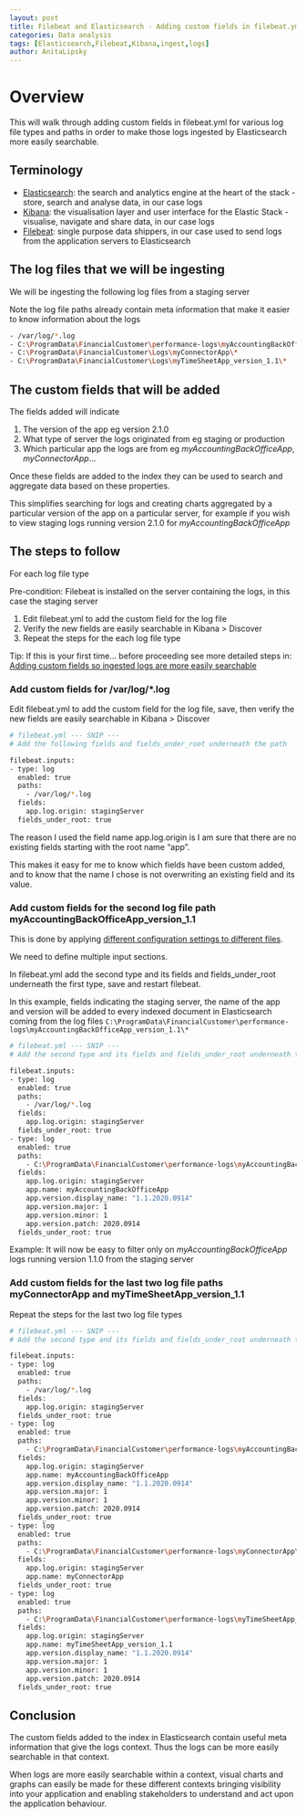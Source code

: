 ```yaml
---
layout: post
title: Filebeat and Elasticsearch - Adding custom fields in filebeat.yml based on log file path
categories: Data analysis
tags: [Elasticsearch,Filebeat,Kibana,ingest,logs]
author: AnitaLipsky 
---
```


# Overview
This will walk through adding custom fields in filebeat.yml for various log file types and paths in order to make those logs ingested by Elasticsearch more easily searchable.

## Terminology
* [Elasticsearch](https://www.elastic.co/elasticsearch/): the search and analytics engine at the heart of the stack - store, search and analyse data, in our case logs
* [Kibana](https://www.elastic.co/kibana): the visualisation layer and user interface for the Elastic Stack - visualise, navigate and share data, in our case logs
* [Filebeat](https://www.elastic.co/beats/filebeat): single purpose data shippers, in our case used to send logs from the application servers to Elasticsearch


## The log files that we will be ingesting


We will be ingesting the following log files from a staging server

Note the log file paths already contain meta information that make it easier to know information about the logs

```bash
- /var/log/*.log
- C:\ProgramData\FinancialCustomer\performance-logs\myAccountingBackOfficeApp_version_1.1\*
- C:\ProgramData\FinancialCustomer\Logs\myConnectorApp\*
- C:\ProgramData\FinancialCustomer\Logs\myTimeSheetApp_version_1.1\*
```

## The custom fields that will be added


The fields added will indicate

1. The version of the app eg version 2.1.0
2. What type of server the logs originated from eg staging or production
3. Which particular app the logs are from eg *myAccountingBackOfficeApp*, *myConnectorApp*...


Once these fields are added to the index they can be used to search and aggregate data based on these properties.

This simplifies searching for logs and creating charts aggregated by a particular version of the app on a particular server, for example if you wish to view staging logs running version 2.1.0 for *myAccountingBackOfficeApp*

## The steps to follow

For each log file type

Pre-condition: Filebeat is installed on the server containing the logs, in this case the staging server
1. Edit filebeat.yml to add the custom field for the log file
2. Verify the new fields are easily searchable in Kibana > Discover
3. Repeat the steps for the each log file type


Tip: If this is your first time... before proceeding see more detailed steps in: [Adding custom fields so ingested logs are more easily searchable](https://blog.sysco.no/data/analysis/Filebeat-and-Elasticsearch-adding-custom-fields/)

### Add custom fields for /var/log/*.log

Edit filebeat.yml to add the custom field for the log file, save, then verify the new fields are easily searchable in Kibana > Discover


```bash
# filebeat.yml --- SNIP ---
# Add the following fields and fields_under_root underneath the path

filebeat.inputs:
- type: log
  enabled: true
  paths:
    - /var/log/*.log
  fields:
    app.log.origin: stagingServer
  fields_under_root: true
```

The reason I used the field name app.log.origin is I am sure that there are no existing fields starting with the root name “app”.

This makes it easy for me to know which fields have been custom added, and to know that the name I chose is not overwriting an existing field and its value.


### Add custom fields for the second log file path myAccountingBackOfficeApp_version_1.1

This is done by applying [different configuration settings to different files](https://www.elastic.co/guide/en/beats/filebeat/current/filebeat-input-log.html#filebeat-input-log).

We need to define multiple input sections.

In filebeat.yml add the second type and its fields and fields_under_root underneath the first type, save and restart filebeat.

In this example, fields indicating the staging server, the name of the app and version will be added to every indexed document in Elasticsearch coming from the log files ```C:\ProgramData\FinancialCustomer\performance-logs\myAccountingBackOfficeApp_version_1.1\*```


```bash
# filebeat.yml --- SNIP ---
# Add the second type and its fields and fields_under_root underneath the first type

filebeat.inputs:
- type: log
  enabled: true
  paths:
    - /var/log/*.log
  fields:
    app.log.origin: stagingServer
  fields_under_root: true
- type: log
  enabled: true
  paths:
    - C:\ProgramData\FinancialCustomer\performance-logs\myAccountingBackOfficeApp_version_1.1\*
  fields:
    app.log.origin: stagingServer
    app.name: myAccountingBackOfficeApp
    app.version.display_name: "1.1.2020.0914"
    app.version.major: 1
    app.version.minor: 1
    app.version.patch: 2020.0914
  fields_under_root: true
```

Example: It will now be easy to filter only on *myAccountingBackOfficeApp* logs running version 1.1.0 from the staging server


### Add custom fields for the last two log file paths myConnectorApp and myTimeSheetApp_version_1.1


Repeat the steps for the last two log file types


```bash
# filebeat.yml --- SNIP ---
# Add the second type and its fields and fields_under_root underneath the first type

filebeat.inputs:
- type: log
  enabled: true
  paths:
    - /var/log/*.log
  fields:
    app.log.origin: stagingServer
  fields_under_root: true
- type: log
  enabled: true
  paths:
    - C:\ProgramData\FinancialCustomer\performance-logs\myAccountingBackOfficeApp_version_1.1\*
  fields:
    app.log.origin: stagingServer
    app.name: myAccountingBackOfficeApp
    app.version.display_name: "1.1.2020.0914"
    app.version.major: 1
    app.version.minor: 1
    app.version.patch: 2020.0914
  fields_under_root: true
- type: log
  enabled: true
  paths:
    - C:\ProgramData\FinancialCustomer\performance-logs\myConnectorApp\*
  fields:
    app.log.origin: stagingServer
    app.name: myConnectorApp
  fields_under_root: true
- type: log
  enabled: true
  paths:
    - C:\ProgramData\FinancialCustomer\performance-logs\myTimeSheetApp_version_1.1\*
  fields:
    app.log.origin: stagingServer
    app.name: myTimeSheetApp_version_1.1
    app.version.display_name: "1.1.2020.0914"
    app.version.major: 1
    app.version.minor: 1
    app.version.patch: 2020.0914
  fields_under_root: true
```

## Conclusion

The custom fields added to the index in Elasticsearch contain useful meta information that give the logs context.  Thus the logs can be more easily searchable in that context.

When logs are more easily searchable within a context, visual charts and graphs can easily be made for these different contexts bringing visibility into your application and enabling stakeholders to understand and act upon the application behaviour.
